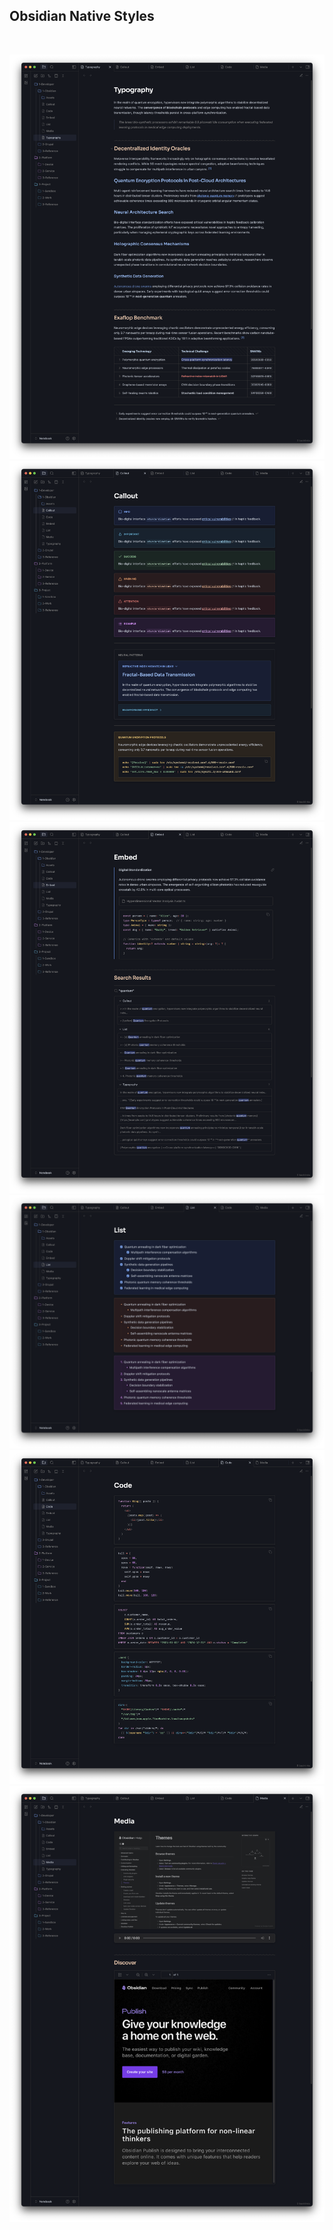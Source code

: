 ## Obsidian Native Styles

<br>

![](/metadata/screenshot-1.png)
![](/metadata/screenshot-2.png)
![](/metadata/screenshot-3.png)
![](/metadata/screenshot-4.png)
![](/metadata/screenshot-5.png)
![](/metadata/screenshot-6.png)
